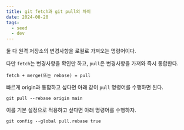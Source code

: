 ```yaml
---
title: git fetch과 git pull의 차이
date: 2024-08-20
tags:
  - seed
  - dev
---
```


둘 다 원격 저장소의 변경사항을 로컬로 가져오는 명령어이다.

다만 `fetch`는 변경사항을 확인만 하고, `pull`은 변경사항을 가져와 즉시 통합한다.

```
fetch + merge(또는 rebase) = pull
```

빠르게 origin과 통합하고 싶다면 아래 같이 `pull` 명령어를 수행하면 된다.

```shell
git pull --rebase origin main
```

이를 기본 설정으로 적용하고 싶다면 아래 명령어를 수행하자.

```shell
git config --global pull.rebase true
```